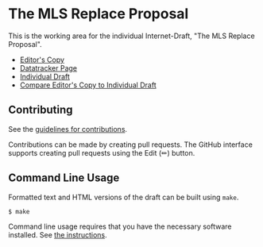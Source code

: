 # The MLS Replace Proposal

This is the working area for the individual Internet-Draft, "The MLS Replace Proposal".

* [Editor's Copy](https://bifurcation.github.io/mls-replace/#go.draft-barnes-mls-replace.html)
* [Datatracker Page](https://datatracker.ietf.org/doc/draft-barnes-mls-replace)
* [Individual Draft](https://datatracker.ietf.org/doc/html/draft-barnes-mls-replace)
* [Compare Editor's Copy to Individual Draft](https://bifurcation.github.io/mls-replace/#go.draft-barnes-mls-replace.diff)


## Contributing

See the
[guidelines for contributions](https://github.com/bifurcation/mls-replace/blob/main/CONTRIBUTING.md).

Contributions can be made by creating pull requests.
The GitHub interface supports creating pull requests using the Edit (✏) button.


## Command Line Usage

Formatted text and HTML versions of the draft can be built using `make`.

```sh
$ make
```

Command line usage requires that you have the necessary software installed.  See
[the instructions](https://github.com/martinthomson/i-d-template/blob/main/doc/SETUP.md).

